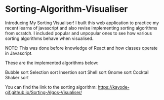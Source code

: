 # Sorting-Algorithm-Visualiser 

Introducing My Sorting Visualiser! 
I built this web application to practice my recent learns of javascript and also revise implementing sorting algorithms from scratch. I included popular and unpopular ones to see how various sorting algorithms behave when visualised.

NOTE: This was done before knowledge of React and how classes operate in Javascript. 

These are the implemented algorithms below:

Bubble sort
Selection sort
Insertion sort
Shell sort
Gnome sort 
Cocktail Shaker sort

You can find the link to the sorting algorithm: https://kayode-gif.github.io/Sorting-Algos-Visualiser/

